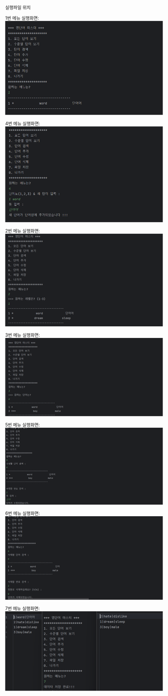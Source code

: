 실행파일 위치

1번 메뉴 실행화면:
<img src="https://github.com/batman-4/Project1_PP/blob/main/Screenshots-file/Screenshot%20(210).png?raw=true">


4번 메뉴 실행화면:
<img src="https://github.com/batman-4/Project1_PP/blob/main/Screenshots-file/Screenshot%20(209).png?raw=true">


2번 메뉴 실행화면:
<img src="https://github.com/batman-4/Project1_PP/blob/main/Screenshots-file/Screenshot%20(216).png?raw=true">


3번 메뉴 실행화면:
<img src="https://github.com/batman-4/Project1_PP/blob/main/Screenshots-file/Screenshot%20(217).png?raw=true">


5번 메뉴 실행화면:
<img src="https://github.com/batman-4/Project1_PP/blob/main/Screenshots-file/Screenshot%20(218).png?raw=true">


6번 메뉴 실행화면:
<img src="https://github.com/batman-4/Project1_PP/blob/main/Screenshots-file/Screenshot%20(219).png?raw=true">


7번 메뉴 실행화면:
<img src="https://github.com/batman-4/Project1_PP/blob/main/Screenshots-file/Screenshot%20(223).png?raw=true">

